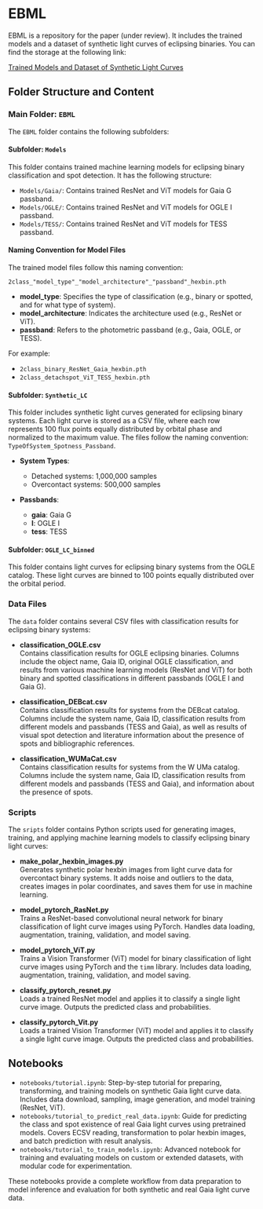 # EBML
EBML is a repository for the paper (under review). It includes the trained models and a dataset of synthetic light curves of eclipsing binaries. You can find the storage at the following link:

[Trained Models and Dataset of Synthetic Light Curves](https://u.pcloud.link/publink/show?code=kZMm285Zoy7Q3IAQOakIshhv4jTeH8OAtS4y#folder=25535342132&tpl=publicfolderlist)

## Folder Structure and Content

### Main Folder: `EBML`
The `EBML` folder contains the following subfolders:

#### Subfolder: `Models`
This folder contains trained machine learning models for eclipsing binary classification and spot detection. It has the following structure:
- `Models/Gaia/`: Contains trained ResNet and ViT models for Gaia G passband.
- `Models/OGLE/`: Contains trained ResNet and ViT models for OGLE I passband.
- `Models/TESS/`: Contains trained ResNet and ViT models for TESS passband.
#### Naming Convention for Model Files

The trained model files follow this naming convention:

`2class_"model_type"_"model_architecture"_"passband"_hexbin.pth`

- **model_type**: Specifies the type of classification (e.g., binary or spotted, and for what type of system).
- **model_architecture**: Indicates the architecture used (e.g., ResNet or ViT).
- **passband**: Refers to the photometric passband (e.g., Gaia, OGLE, or TESS).

For example:
- `2class_binary_ResNet_Gaia_hexbin.pth`
- `2class_detachspot_ViT_TESS_hexbin.pth`

#### Subfolder: `Synthetic_LC`
This folder includes synthetic light curves generated for eclipsing binary systems. Each light curve is stored as a CSV file, where each row represents 100 flux points equally distributed by orbital phase and normalized to the maximum value. The files follow the naming convention: `TypeOfSystem_Spotness_Passband`.

- **System Types**:
    - Detached systems: 1,000,000 samples
    - Overcontact systems: 500,000 samples

- **Passbands**:
    - **gaia**: Gaia G
    - **I**: OGLE I
    - **tess**: TESS

#### Subfolder: `OGLE_LC_binned`
This folder contains light curves for eclipsing binary systems from the OGLE catalog. These light curves are binned to 100 points equally distributed over the orbital period.

### Data Files

The `data` folder contains several CSV files with classification results for eclipsing binary systems:

- **classification_OGLE.csv**  
  Contains classification results for OGLE eclipsing binaries. Columns include the object name, Gaia ID, original OGLE classification, and results from various machine learning models (ResNet and ViT) for both binary and spotted classifications in different passbands (OGLE I and Gaia G).

- **classification_DEBcat.csv**  
  Contains classification results for systems from the DEBcat catalog. Columns include the system name, Gaia ID, classification results from different models and passbands (TESS and Gaia), as well as results of visual spot detection and literature information about the presence of spots and bibliographic references.

- **classification_WUMaCat.csv**  
  Contains classification results for systems from the W UMa catalog. Columns include the system name, Gaia ID, classification results from different models and passbands (TESS and Gaia), and information about the presence of spots.

### Scripts

The `sripts` folder contains Python scripts used for generating images, training, and applying machine learning models to classify eclipsing binary light curves:

- **make_polar_hexbin_images.py**  
  Generates synthetic polar hexbin images from light curve data for overcontact binary systems. It adds noise and outliers to the data, creates images in polar coordinates, and saves them for use in machine learning.

- **model_pytorch_RasNet.py**  
  Trains a ResNet-based convolutional neural network for binary classification of light curve images using PyTorch. Handles data loading, augmentation, training, validation, and model saving.

- **model_pytorch_ViT.py**  
  Trains a Vision Transformer (ViT) model for binary classification of light curve images using PyTorch and the `timm` library. Includes data loading, augmentation, training, validation, and model saving.

- **classify_pytorch_resnet.py**  
  Loads a trained ResNet model and applies it to classify a single light curve image. Outputs the predicted class and probabilities.

- **classify_pytorch_Vit.py**  
  Loads a trained Vision Transformer (ViT) model and applies it to classify a single light curve image. Outputs the predicted class and probabilities.

## Notebooks

- `notebooks/tutorial.ipynb`: Step-by-step tutorial for preparing, transforming, and training models on synthetic Gaia light curve data. Includes data download, sampling, image generation, and model training (ResNet, ViT).
- `notebooks/tutorial_to_predict_real_data.ipynb`: Guide for predicting the class and spot existence of real Gaia light curves using pretrained models. Covers ECSV reading, transformation to polar hexbin images, and batch prediction with result analysis.
- `notebooks/tutorial_to_train_models.ipynb`: Advanced notebook for training and evaluating models on custom or extended datasets, with modular code for experimentation.

These notebooks provide a complete workflow from data preparation to model inference and evaluation for both synthetic and real Gaia light curve data.


